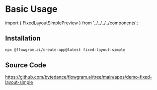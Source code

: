 # Basic Usage

import { FixedLayoutSimplePreview } from '../../../../components';

<FixedLayoutSimplePreview />

## Installation

```bash
npx @flowgram.ai/create-app@latest fixed-layout-simple
```

## Source Code

https://github.com/bytedance/flowgram.ai/tree/main/apps/demo-fixed-layout-simple
